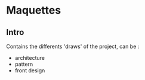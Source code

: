 # Maquettes

## Intro 

Contains the differents 'draws' of the project, can be :
- architecture
- pattern
- front design